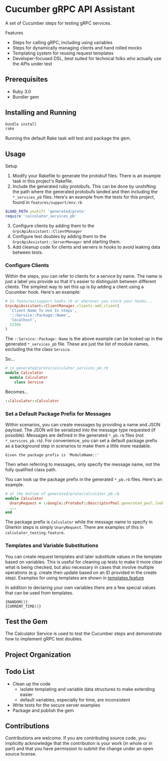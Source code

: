 # Cucumber gRPC API Assistant

A set of Cucumber steps for testing gRPC services.

Features

- Steps for calling gRPC, including using variables
- Steps for dynamically managing clients and hand rolled mocks
- Templating system for reusing request templates
- Developer-focused DSL, best suited for technical folks who actually use the APIs under test

## Prerequisites

- Ruby 3.0
- Bundler gem

## Installing and Running

```bash
bundle install
rake
```

Running the default Rake task will test and package the gem.

## Usage

Setup

1. Modify your Rakefile to generate the protobuf files. There is an example task in this project's Rakefile.
2. Include the generated ruby protobufs. This can be done by unshifting the path where the generated protobufs landed
   and then including the `*_services_pb` files. Here's an example from the tests for this project, found in
   `features/support/env.rb`

```ruby
$LOAD_PATH.unshift 'generated/proto'
require 'calculator_services_pb'
```

3. Configure clients by adding them to the `GrpcApiAssistant::ClientManager`
4. Configure test doubles by adding them to the ` GrpcApiAssistant::ServerManager` and starting them.
5. Add cleanup code for clients and servers in hooks to avoid leaking data between tests.

### Configure Clients

Within the steps, you can refer to clients for a service by name. The name is just a label you provide so that it's easier
to distinguish between different clients. The simplest way to set this up is by adding a client using a Cucumber hook.
Here's an example:

```ruby
# In features/support.hooks.rb or wherever you store your hooks...
GrpcApiAssistant::ClientManager.clients.add_client(
  'Client Name To Use In Steps',
  '::Service::Package::Name',
  'localhost',
  12345
)
```

The `::Service::Package::Name` is the above example can be looked up in the generated `*_services_pb` file. These
are just the list of module names, excluding the the class `Service`.

So...

```ruby
# in generated/proto/calculator_services_pb.rb
module Calculator
  module Calculator
    class Service
```

Becomes...

```ruby
::Calculator::Calculator
```

### Set a Default Package Prefix for Messages

Within scenarios, you can create messages by providing a name and JSON payload. The JSON will be serialized into the
message type requested (if possible). Messages are defined in the generated `*_pb.rb` files (not `*_services_pb.rb`).
For convenience, you can set a default package prefix as a background step in scenarios to make them a little more
readable.

```gherkin
Given the package prefix is 'ModuleName::'
```

Then when referring to messages, only specify the message name, not the fully qualified class path.

You can look up the package prefix in the generated `*_pb.rb` files. Here's an example.

```ruby
# at the bottom of generated/proto/calculator_pb.rb
module Calculator
  UnaryRequest = ::Google::Protobuf::DescriptorPool.generated_pool.lookup("calculator.UnaryRequest").msgclass
  ...
end
```

The package prefix is `Calculator` while the message name to specify in Gherkin steps is simply `UnaryRequest`. There
are examples of this in `calculator_testing.feature`.

### Templates and Variable Substitutions

You can create request templates and later substitute values in the template based on variables. This is useful for
cleaning up tests to make it more clear what is being checked, but also necessary in cases that involve multiple
operations (e.g. create then update based on an ID provided in the create step). Examples for using templates
are shown in [templates.feature](features/templates.feature)

In addition to declaring your own variables there are a few special values that can be used from templates.

```cucumber
{RANDOM()}
{CURRENT_TIME()}
```

## Test the Gem

The Calculator Service is used to test the Cucumber steps and demonstrate how to implement gRPC test doubles.

## Project Organization

## Todo List

- Clean up the code
  - isolate templating and variable data structures to make extending easier
  - default variables, especially for time, are inconsistent
- Write tests for the secure server examples
- Package and publish the gem

## Contributions

Contributions are welcome. If you are contributing source code, you implicitly acknowledge that the contribution
is your work (in whole or in part) and that you have permission to submit the change under an open source license.
